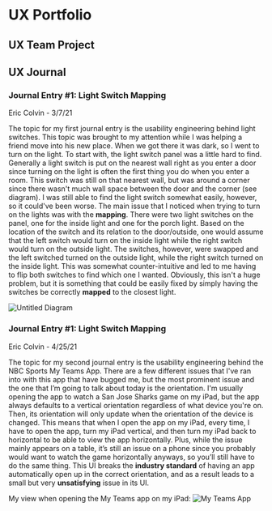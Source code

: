 # UX Portfolio


## UX Team Project


## UX Journal

### Journal Entry #1: Light Switch Mapping 
Eric Colvin - 3/7/21

  The topic for my first journal entry is the usability engineering behind light switches. This topic was brought to my attention while I was helping a friend move into his new place. When we got there it was dark, so I went to turn on the light. To start with, the light switch panel was a little hard to find. Generally a light switch is put on the nearest wall right as you enter a door since turning on the light is often the first thing you do when you enter a room. This switch was still on that nearest wall, but was around a corner since there wasn't much wall space between the door and the corner (see diagram). I was still able to find the light switch somewhat easily, however, so it could've been worse. The main issue that I noticed when trying to turn on the lights was with the **mapping**. There were two light switches on the panel, one for the inside light and one for the porch light. Based on the location of the switch and its relation to the door/outside, one would assume that the left switch would turn on the inside light while the right switch would turn on the outside light. The switches, however, were swapped and the left switched turned on the outside light, while the right switch turned on the inside light. This was somewhat counter-intuitive and led to me having to flip both switches to find which one I wanted. Obviously, this isn't a huge problem, but it is something that could be easily fixed by simply having the switches be correctly **mapped** to the closest light.
  
![Untitled Diagram](https://user-images.githubusercontent.com/21229278/110273674-e7b77200-7f81-11eb-9018-948d4c09aa09.png)

### Journal Entry #1: Light Switch Mapping 
Eric Colvin - 4/25/21

  The topic for my second journal entry is the usability engineering behind the NBC Sports My Teams App. There are a few different issues that I've ran into with this app that have bugged me, but the most prominent issue and the one that I’m going to talk about today is the orientation. I'm usually opening the app to watch a San Jose Sharks game on my iPad, but the app always defaults to a vertical orientation regardless of what device you're on. Then, its orientation will only update when the orientation of the device is changed. This means that when I open the app on my iPad, every time, I have to open the app, turn my iPad vertical, and then turn my iPad back to horizontal to be able to view the app horizontally. Plus, while the issue mainly appears on a table, it’s still an issue on a phone since you probably would want to watch the game horizontally anyways, so you’ll still have to do the same thing. This UI breaks the **industry standard** of having an app automatically open up in the correct orientation, and as a result leads to a small but very **unsatisfying** issue in its UI.

My view when opening the My Teams app on my iPad:
![My Teams App](https://user-images.githubusercontent.com/21229278/116017474-852f3980-a5f4-11eb-8d69-0381557ed27c.PNG)

